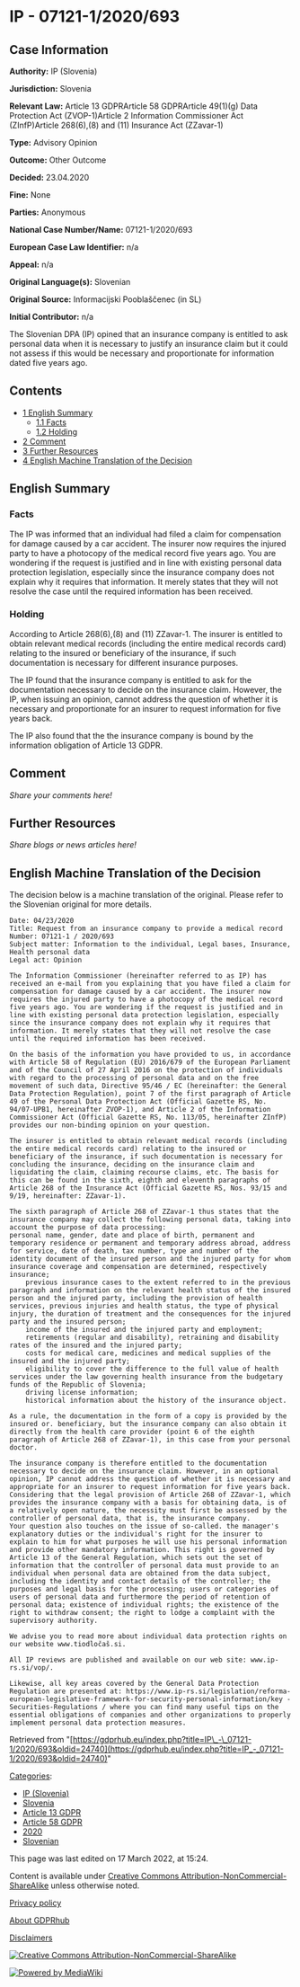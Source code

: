 # IP - 07121-1/2020/693

## Case Information

**Authority:** IP (Slovenia)

**Jurisdiction:** Slovenia

**Relevant Law:** Article 13 GDPRArticle 58 GDPRArticle 49(1)(g) Data Protection Act (ZVOP-1)Article 2 Information Commissioner Act (ZInfP)Article 268(6),(8) and (11) Insurance Act (ZZavar-1)

**Type:** Advisory Opinion

**Outcome:** Other Outcome

**Decided:** 23.04.2020

**Fine:** None

**Parties:** Anonymous

**National Case Number/Name:** 07121-1/2020/693

**European Case Law Identifier:** n/a

**Appeal:** n/a

**Original Language(s):** Slovenian

**Original Source:** Informacijski Pooblaščenec (in SL)

**Initial Contributor:** n/a

The Slovenian DPA (IP) opined that an insurance company is entitled to ask personal data when it is necessary to justify an insurance claim but it could not assess if this would be necessary and proportionate for information dated five years ago.

## Contents

*   [1 English Summary](#English_Summary)
    *   [1.1 Facts](#Facts)
    *   [1.2 Holding](#Holding)
*   [2 Comment](#Comment)
*   [3 Further Resources](#Further_Resources)
*   [4 English Machine Translation of the Decision](#English_Machine_Translation_of_the_Decision)

## English Summary

### Facts

The IP was informed that an individual had filed a claim for compensation for damage caused by a car accident. The insurer now requires the injured party to have a photocopy of the medical record five years ago. You are wondering if the request is justified and in line with existing personal data protection legislation, especially since the insurance company does not explain why it requires that information. It merely states that they will not resolve the case until the required information has been received.

### Holding

According to Article 268(6),(8) and (11) ZZavar-1. The insurer is entitled to obtain relevant medical records (including the entire medical records card) relating to the insured or beneficiary of the insurance, if such documentation is necessary for different insurance purposes.

The IP found that the insurance company is entitled to ask for the documentation necessary to decide on the insurance claim. However, the IP, when issuing an opinion, cannot address the question of whether it is necessary and proportionate for an insurer to request information for five years back.

The IP also found that the the insurance company is bound by the information obligation of Article 13 GDPR.

## Comment

_Share your comments here!_

## Further Resources

_Share blogs or news articles here!_

## English Machine Translation of the Decision

The decision below is a machine translation of the original. Please refer to the Slovenian original for more details.

```
Date: 04/23/2020
Title: Request from an insurance company to provide a medical record
Number: 07121-1 / 2020/693
Subject matter: Information to the individual, Legal bases, Insurance, Health personal data
Legal act: Opinion

The Information Commissioner (hereinafter referred to as IP) has received an e-mail from you explaining that you have filed a claim for compensation for damage caused by a car accident. The insurer now requires the injured party to have a photocopy of the medical record five years ago. You are wondering if the request is justified and in line with existing personal data protection legislation, especially since the insurance company does not explain why it requires that information. It merely states that they will not resolve the case until the required information has been received.

On the basis of the information you have provided to us, in accordance with Article 58 of Regulation (EU) 2016/679 of the European Parliament and of the Council of 27 April 2016 on the protection of individuals with regard to the processing of personal data and on the free movement of such data, Directive 95/46 / EC (hereinafter: the General Data Protection Regulation), point 7 of the first paragraph of Article 49 of the Personal Data Protection Act (Official Gazette RS, No. 94/07-UPB1, hereinafter ZVOP-1), and Article 2 of the Information Commissioner Act (Official Gazette RS, No. 113/05, hereinafter ZInfP) provides our non-binding opinion on your question.

The insurer is entitled to obtain relevant medical records (including the entire medical records card) relating to the insured or beneficiary of the insurance, if such documentation is necessary for concluding the insurance, deciding on the insurance claim and liquidating the claim, claiming recourse claims, etc. The basis for this can be found in the sixth, eighth and eleventh paragraphs of Article 268 of the Insurance Act (Official Gazette RS, Nos. 93/15 and 9/19, hereinafter: ZZavar-1).

The sixth paragraph of Article 268 of ZZavar-1 thus states that the insurance company may collect the following personal data, taking into account the purpose of data processing:
personal name, gender, date and place of birth, permanent and temporary residence or permanent and temporary address abroad, address for service, date of death, tax number, type and number of the identity document of the insured person and the injured party for whom insurance coverage and compensation are determined, respectively insurance;
    previous insurance cases to the extent referred to in the previous paragraph and information on the relevant health status of the insured person and the injured party, including the provision of health services, previous injuries and health status, the type of physical injury, the duration of treatment and the consequences for the injured party and the insured person;
    income of the insured and the injured party and employment;
    retirements (regular and disability), retraining and disability rates of the insured and the injured party;
    costs for medical care, medicines and medical supplies of the insured and the injured party;
    eligibility to cover the difference to the full value of health services under the law governing health insurance from the budgetary funds of the Republic of Slovenia;
    driving license information;
    historical information about the history of the insurance object.

As a rule, the documentation in the form of a copy is provided by the insured or. beneficiary, but the insurance company can also obtain it directly from the health care provider (point 6 of the eighth paragraph of Article 268 of ZZavar-1), in this case from your personal doctor.

The insurance company is therefore entitled to the documentation necessary to decide on the insurance claim. However, in an optional opinion, IP cannot address the question of whether it is necessary and appropriate for an insurer to request information for five years back. Considering that the legal provision of Article 268 of ZZavar-1, which provides the insurance company with a basis for obtaining data, is of a relatively open nature, the necessity must first be assessed by the controller of personal data, that is, the insurance company.
Your question also touches on the issue of so-called. the manager's explanatory duties or the individual's right for the insurer to explain to him for what purposes he will use his personal information and provide other mandatory information. This right is governed by Article 13 of the General Regulation, which sets out the set of information that the controller of personal data must provide to an individual when personal data are obtained from the data subject, including the identity and contact details of the controller; the purposes and legal basis for the processing; users or categories of users of personal data and furthermore the period of retention of personal data; existence of individual rights; the existence of the right to withdraw consent; the right to lodge a complaint with the supervisory authority.

We advise you to read more about individual data protection rights on our website www.tiodločaš.si.

All IP reviews are published and available on our web site: www.ip-rs.si/vop/.

Likewise, all key areas covered by the General Data Protection Regulation are presented at: https://www.ip-rs.si/legislation/reforma-european-legislative-framework-for-security-personal-information/key -Securities-Regulations / where you can find many useful tips on the essential obligations of companies and other organizations to properly implement personal data protection measures.

```

Retrieved from "[https://gdprhub.eu/index.php?title=IP\_-\_07121-1/2020/693&oldid=24740](https://gdprhub.eu/index.php?title=IP_-_07121-1/2020/693&oldid=24740)"

[Categories](/index.php?title=Special:Categories "Special:Categories"):

*   [IP (Slovenia)](/index.php?title=Category:IP_\(Slovenia\) "Category:IP (Slovenia)")
*   [Slovenia](/index.php?title=Category:Slovenia "Category:Slovenia")
*   [Article 13 GDPR](/index.php?title=Category:Article_13_GDPR "Category:Article 13 GDPR")
*   [Article 58 GDPR](/index.php?title=Category:Article_58_GDPR "Category:Article 58 GDPR")
*   [2020](/index.php?title=Category:2020 "Category:2020")
*   [Slovenian](/index.php?title=Category:Slovenian "Category:Slovenian")

This page was last edited on 17 March 2022, at 15:24.

Content is available under [Creative Commons Attribution-NonCommercial-ShareAlike](https://creativecommons.org/licenses/by-nc-sa/4.0/) unless otherwise noted.

[Privacy policy](/index.php?title=GDPRhub:Privacy_policy)

[About GDPRhub](/index.php?title=GDPRhub:About)

[Disclaimers](/index.php?title=GDPRhub:General_disclaimer)

[![Creative Commons Attribution-NonCommercial-ShareAlike](/resources/assets/licenses/cc-by-nc-sa.png)](https://creativecommons.org/licenses/by-nc-sa/4.0/)

[![Powered by MediaWiki](/resources/assets/poweredby_mediawiki_88x31.png)](https://www.mediawiki.org/)